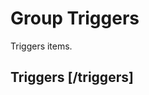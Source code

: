 <!-- include(data_structures.md) -->

# Group Triggers
Triggers items.

## Triggers [/triggers]

<!-- include(list.md) -->
<!-- include(create.md) -->
<!-- include(show.md) -->
<!-- include(delete.md) -->
<!-- include(update.md) -->
